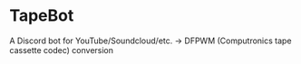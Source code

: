 # TapeBot

A Discord bot for YouTube/Soundcloud/etc. -> DFPWM (Computronics tape cassette codec) conversion 
